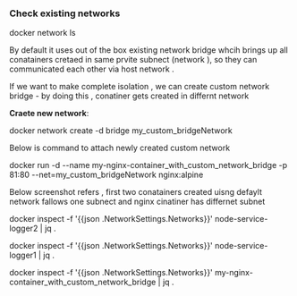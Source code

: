 ### Check existing networks

docker network ls

By default it uses out of the box existing network bridge whcih brings up all conatainers cretaed in same prvite subnect (network ), so they can communicated each other via host network . 

If we want to make complete isolation , we can create custom network bridge - by doing this , conatiner gets created in differnt network

**Craete new network**:

docker network create -d bridge my_custom_bridgeNetwork  


Below is command to attach newly created custom network

docker run -d --name my-nginx-container_with_custom_network_bridge -p 81:80  --net=my_custom_bridgeNetwork nginx:alpine

Below screenshot refers , first two conatainers created uisng defaylt network fallows one subnect and nginx cinatiner has differnet subnet

docker inspect -f '{{json .NetworkSettings.Networks}}' node-service-logger2 | jq .

docker inspect -f '{{json .NetworkSettings.Networks}}' node-service-logger1 | jq .

docker inspect -f '{{json .NetworkSettings.Networks}}' my-nginx-container_with_custom_network_bridge | jq .

